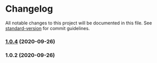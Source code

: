 # Changelog

All notable changes to this project will be documented in this file. See [standard-version](https://github.com/conventional-changelog/standard-version) for commit guidelines.

### [1.0.4](https://github.com/SuperWallaby/form-saver/compare/v1.0.2...v1.0.4) (2020-09-26)

### 1.0.2 (2020-09-26)
